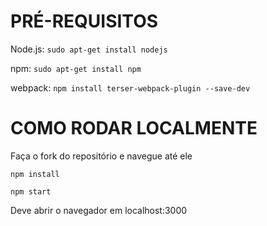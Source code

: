 # PRÉ-REQUISITOS

Node.js: `sudo apt-get install nodejs`

npm: `sudo apt-get install npm`

webpack: `npm install terser-webpack-plugin --save-dev`

# COMO RODAR LOCALMENTE

Faça o fork do repositório e navegue até ele

```npm install```

```npm start```

Deve abrir o navegador em localhost:3000